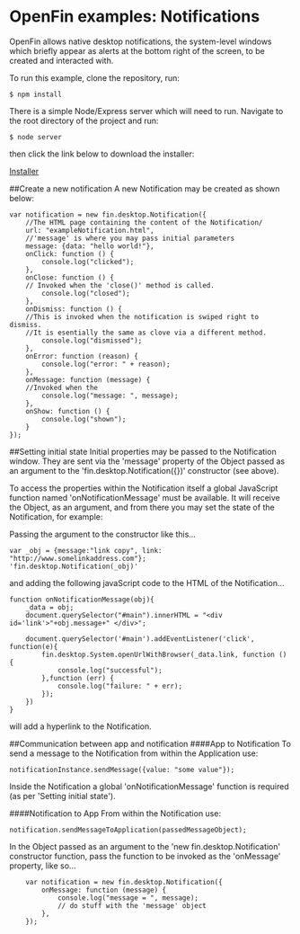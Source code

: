 # OpenFin examples: Notifications

OpenFin allows native desktop notifications, the system-level windows which briefly appear as alerts at the bottom right of the screen, to be created and interacted with. 

To run this example, clone the repository, run:

```
$ npm install
```
There is a simple Node/Express server which will need to run. Navigate to the root directory of the project and run:

```
$ node server
```
then click the link below to download the installer:

[Installer](https://dl.openfin.co/services/download?fileName=notificationOpenfin&config=http://localhost:5050/app.json)

##Create a new notification
A new Notification may be created as shown below:

```
var notification = new fin.desktop.Notification({
	//The HTML page containing the content of the Notification/
	url: "exampleNotification.html",
	//'message' is where you may pass initial parameters
	message: {data: "hello world!"},
	onClick: function () {
		console.log("clicked");
	},
	onClose: function () {
	// Invoked when the 'close()' method is called.
		console.log("closed");
	},
	onDismiss: function () {
	//This is invoked when the notification is swiped right to dismiss. 
	//It is esentially the same as clove via a different method.
		console.log("dismissed");
	},
	onError: function (reason) {
		console.log("error: " + reason);
	},
	onMessage: function (message) {
	//Invoked when the 
		console.log("message: ", message);
	},
	onShow: function () {
		console.log("shown");
	}
});
```
##Setting initial state
Initial properties may be passed to the Notification window. They are sent via the 'message' property of the Object passed as an argument to the 'fin.desktop.Notification({})' constructor (see above). 

To access the properties within the Notification itself a global JavaScript function named 'onNotificationMessage' must be available. It will receive the Object, as an argument, and from there you may set the state of the Notification, for example:

Passing the argument to the constructor like this...

```
var _obj = {message:"link copy", link: "http://www.somelinkaddress.com"};
'fin.desktop.Notification(_obj)'
```
and adding the following javaScript code to the HTML of the Notification...

```
function onNotificationMessage(obj){
    _data = obj;
    document.querySelector("#main").innerHTML = "<div id='link'>"+obj.message+" </div>";

    document.querySelector('#main').addEventListener('click', function(e){
        fin.desktop.System.openUrlWithBrowser(_data.link, function () {
            console.log("successful");
        },function (err) {
            console.log("failure: " + err);
        });
    })
}

```

will add a hyperlink to the Notification.

##Communication between app and notification
####App to Notification
To send a message to the Notification from within the Application use:

```
notificationInstance.sendMessage({value: "some value"});
```
 Inside the Notification a global 'onNotificationMessage' function is required (as per 'Setting initial state'). 

####Notification to App
From within the Notification use:

```
notification.sendMessageToApplication(passedMessageObject);
```
In the Object passed as an argument to the 'new fin.desktop.Notification' constructor function, pass the function to be invoked as the 'onMessage' property, like so...

```
    var notification = new fin.desktop.Notification({
        onMessage: function (message) {
            console.log("message = ", message);
			// do stuff with the 'message' object
        },
    });
```  
    








